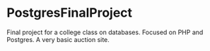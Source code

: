 # PostgresFinalProject
Final project for a college class on databases.  Focused on PHP and Postgres.  A very basic auction site.
